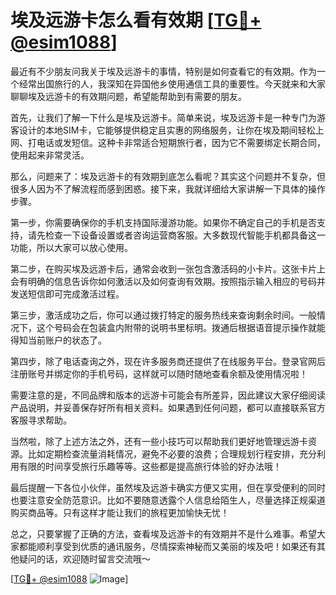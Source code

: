 # 埃及远游卡怎么看有效期 [[TG💪+ @esim1088](https://t.me/s/esim1088)]

最近有不少朋友问我关于埃及远游卡的事情，特别是如何查看它的有效期。作为一个经常出国旅行的人，我深知在异国他乡使用通信工具的重要性。今天就来和大家聊聊埃及远游卡的有效期问题，希望能帮助到有需要的朋友。

首先，让我们了解一下什么是埃及远游卡。简单来说，埃及远游卡是一种专门为游客设计的本地SIM卡，它能够提供稳定且实惠的网络服务，让你在埃及期间轻松上网、打电话或发短信。这种卡非常适合短期旅行者，因为它不需要绑定长期合同，使用起来非常灵活。

那么，问题来了：埃及远游卡的有效期到底怎么看呢？其实这个问题并不复杂，但很多人因为不了解流程而感到困惑。接下来，我就详细给大家讲解一下具体的操作步骤。

第一步，你需要确保你的手机支持国际漫游功能。如果你不确定自己的手机是否支持，请先检查一下设备设置或者咨询运营商客服。大多数现代智能手机都具备这一功能，所以大家可以放心使用。

第二步，在购买埃及远游卡后，通常会收到一张包含激活码的小卡片。这张卡片上会有明确的信息告诉你如何激活以及如何查询有效期。按照指示输入相应的号码并发送短信即可完成激活过程。

第三步，激活成功之后，你可以通过拨打特定的服务热线来查询剩余时间。一般情况下，这个号码会在包装盒内附带的说明书里标明。拨通后根据语音提示操作就能得知当前账户的状态了。

第四步，除了电话查询之外，现在许多服务商还提供了在线服务平台。登录官网后注册账号并绑定你的手机号码，这样就可以随时随地查看余额及使用情况啦！

需要注意的是，不同品牌和版本的远游卡可能会有所差异，因此建议大家仔细阅读产品说明，并妥善保存好所有相关资料。如果遇到任何问题，都可以直接联系官方客服寻求帮助。

当然啦，除了上述方法之外，还有一些小技巧可以帮助我们更好地管理远游卡资源。比如定期检查流量消耗情况，避免不必要的浪费；合理规划行程安排，充分利用有限的时间享受旅行乐趣等等。这些都是提高旅行体验的好办法哦！

最后提醒一下各位小伙伴，虽然埃及远游卡确实方便又实用，但在享受便利的同时也要注意安全防范意识。比如不要随意透露个人信息给陌生人，尽量选择正规渠道购买商品等。只有这样才能让我们的旅程更加愉快无忧！

总之，只要掌握了正确的方法，查看埃及远游卡的有效期并不是什么难事。希望大家都能顺利享受到优质的通讯服务，尽情探索神秘而又美丽的埃及吧！如果还有其他疑问的话，欢迎随时留言交流哦～

[[TG💪+ @esim1088](https://t.me/s/esim1088) ![Image](https://i.postimg.cc/4NQfJmqS/Snipaste-2025-05-13-00-14-12.png)]